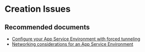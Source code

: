 <properties
	pageTitle="Creation  Issues"
	description="Creation  Issues"
	service="microsoft.ase"
	resource="ase"
	authors="shrahman"
	displayOrder=""
	selfHelpType="generic"
	supportTopicIds="32608410"
	resourceTags=""
	productPesIds="16533"
	cloudEnvironments="public"
/>

# Creation Issues

## **Recommended documents**
* [Configure your App Service Environment with forced tunneling](https://docs.microsoft.com/azure/app-service/environment/forced-tunnel-support#change-the-egress-endpoint-for-your-ase)
* [Networking considerations for an App Service Environment](https://docs.microsoft.com/azure/app-service/environment/network-info)